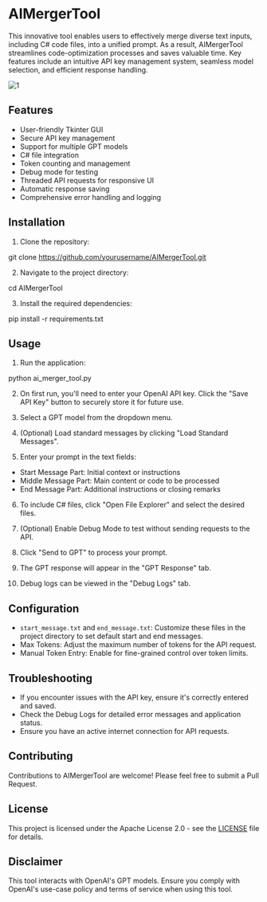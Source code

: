 # AIMergerTool

This innovative tool enables users to effectively merge diverse text inputs, including C# code files, into a unified prompt. As a result, AIMergerTool streamlines code-optimization processes and saves valuable time. Key features include an intuitive API key management system, seamless model selection, and efficient response handling.

![1](https://github.com/user-attachments/assets/9322ca30-39ca-40cc-ae4d-699be6502476)

## Features

- User-friendly Tkinter GUI
- Secure API key management
- Support for multiple GPT models
- C# file integration
- Token counting and management
- Debug mode for testing
- Threaded API requests for responsive UI
- Automatic response saving
- Comprehensive error handling and logging

## Installation

1. Clone the repository:

git clone https://github.com/yourusername/AIMergerTool.git




2. Navigate to the project directory:

cd AIMergerTool




3. Install the required dependencies:

pip install -r requirements.txt




## Usage

1. Run the application:

python ai_merger_tool.py




2. On first run, you'll need to enter your OpenAI API key. Click the "Save API Key" button to securely store it for future use.

3. Select a GPT model from the dropdown menu.

4. (Optional) Load standard messages by clicking "Load Standard Messages".

5. Enter your prompt in the text fields:
- Start Message Part: Initial context or instructions
- Middle Message Part: Main content or code to be processed
- End Message Part: Additional instructions or closing remarks

6. To include C# files, click "Open File Explorer" and select the desired files.

7. (Optional) Enable Debug Mode to test without sending requests to the API.

8. Click "Send to GPT" to process your prompt.

9. The GPT response will appear in the "GPT Response" tab.

10. Debug logs can be viewed in the "Debug Logs" tab.

## Configuration

- `start_message.txt` and `end_message.txt`: Customize these files in the project directory to set default start and end messages.
- Max Tokens: Adjust the maximum number of tokens for the API request.
- Manual Token Entry: Enable for fine-grained control over token limits.

## Troubleshooting

- If you encounter issues with the API key, ensure it's correctly entered and saved.
- Check the Debug Logs for detailed error messages and application status.
- Ensure you have an active internet connection for API requests.

## Contributing

Contributions to AIMergerTool are welcome! Please feel free to submit a Pull Request.

## License

This project is licensed under the Apache License 2.0 - see the [LICENSE](LICENSE) file for details.

## Disclaimer

This tool interacts with OpenAI's GPT models. Ensure you comply with OpenAI's use-case policy and terms of service when using this tool.
